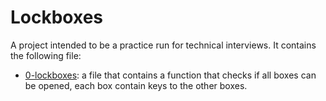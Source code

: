 # Lockboxes

A project intended to be a practice run for technical interviews.
It contains the following file:
- [0-lockboxes](./0-lockboxes.py): a file that contains a function that checks if all boxes can be opened, each box contain keys to the other boxes.
